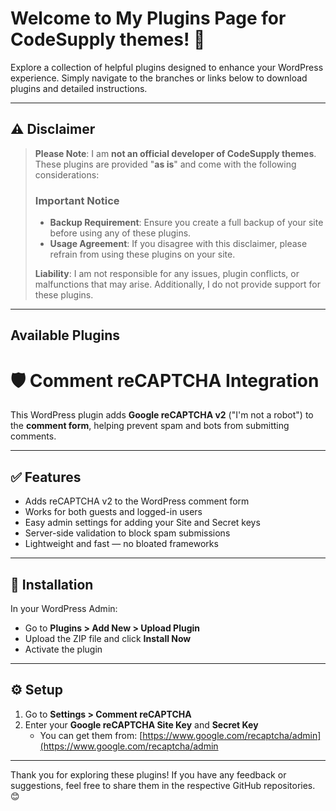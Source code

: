 # Welcome to My Plugins Page for CodeSupply themes! 🎉  

Explore a collection of helpful plugins designed to enhance your WordPress experience. Simply navigate to the branches or links below to download plugins and detailed instructions.  

---

## ⚠️ Disclaimer  

> **Please Note**: I am **not an official developer of CodeSupply themes**. These plugins are provided "**as is**" and come with the following considerations:  
> 
> ### Important Notice  
> - **Backup Requirement**: Ensure you create a full backup of your site before using any of these plugins.  
> - **Usage Agreement**: If you disagree with this disclaimer, please refrain from using these plugins on your site.  
>
> **Liability**: I am not responsible for any issues, plugin conflicts, or malfunctions that may arise. Additionally, I do not provide support for these plugins.  

---

## Available Plugins  

# 🛡️ Comment reCAPTCHA Integration

This WordPress plugin adds **Google reCAPTCHA v2** ("I'm not a robot") to the **comment form**, helping prevent spam and bots from submitting comments.

---

## ✅ Features

- Adds reCAPTCHA v2 to the WordPress comment form
- Works for both guests and logged-in users
- Easy admin settings for adding your Site and Secret keys
- Server-side validation to block spam submissions
- Lightweight and fast — no bloated frameworks

---

## 🔧 Installation

In your WordPress Admin:
   - Go to **Plugins > Add New > Upload Plugin**
   - Upload the ZIP file and click **Install Now**
   - Activate the plugin

---

## ⚙️ Setup

1. Go to **Settings > Comment reCAPTCHA**
2. Enter your **Google reCAPTCHA Site Key** and **Secret Key**
   - You can get them from: [https://www.google.com/recaptcha/admin](https://www.google.com/recaptcha/admin

---

Thank you for exploring these plugins! If you have any feedback or suggestions, feel free to share them in the respective GitHub repositories. 😊  

